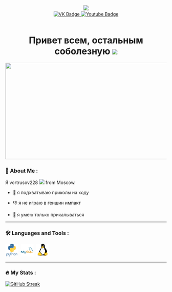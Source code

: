 <div id="header" align="center">
  <img src="https://media.giphy.com/media/xdgisqRDFyO9G/giphy.gif" width="100"/>
</div>

<div id="badges" align="center">
  <a href="https://vk.com/vortrusov228 ">
    <img src="https://img.shields.io/badge/VK-blue?style=for-the-badge&logo=VK&logoColor=white" alt="VK Badge"/>
  </a>
  <a href="https://www.youtube.com/channel/UCkDXainUcVslbljeyHV519w/featured">
    <img src="https://img.shields.io/badge/YouTube-red?style=for-the-badge&logo=youtube&logoColor=white" alt="Youtube Badge"/>
  </a>
</div>

<div id="viewprof" align="center">
  <img src="https://komarev.com/ghpvc/?username=bybenpyben&style=flat-square&color=blue" alt=""/>
</div>

<div id="heythere" align="center">
  <h1>
  Привет всем, остальным соболезную
  <img src="https://media.giphy.com/media/hvRJCLFzcasrR4ia7z/giphy.gif" width="30px"/>
</h1>
</div>

<div align="center">
  <img src="https://media.giphy.com/media/cCey0uDZ6Y09O/giphy.gif" width="600" height="300"/>
</div>

### :rooster:	 About Me :
Я vortrusov228 <img src="https://media.giphy.com/media/AbGLZKOwwpIYg/giphy.gif" width="50"> from Moscow.
- :no_bicycles:	я подхватываю приколы на ходу

- :thumbsdown: я не играю в геншин импакт

- :shower:	 я умею только прикалываться 

---
### :hammer_and_wrench: Languages and Tools :
<div>
  <img src="https://github.com/devicons/devicon/blob/master/icons/python/python-original-wordmark.svg" title="Python" alt="python" width="40" height="40"/>&nbsp;
 <img src="https://github.com/devicons/devicon/blob/master/icons/mysql/mysql-original-wordmark.svg" title="MySQL"  alt="MySQL" width="40" height="40"/>&nbsp;
 <img src="https://github.com/devicons/devicon/blob/master/icons/linux/linux-original.svg" title="Linux"  alt="linux" width="40" height="40"/>&nbsp;
</div>

---
### :fire: My Stats :
[![GitHub Streak](http://github-readme-streak-stats.herokuapp.com?bybenpyben&theme=dark&background=000000)](https://git.io/streak-stats) 








